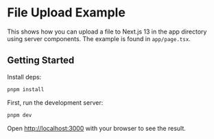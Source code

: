 # File Upload Example

This shows how you can upload a file to Next.js 13 in the app directory using server components. The example is found in `app/page.tsx`.

## Getting Started

Install deps:

```bash
pnpm install
```

First, run the development server:

```bash
pnpm dev
```

Open [http://localhost:3000](http://localhost:3000) with your browser to see the result.
